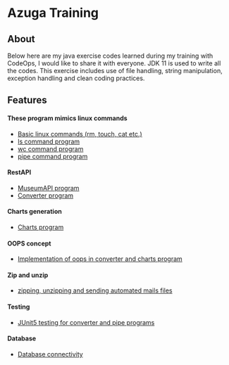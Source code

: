 
# Azuga Training

## About

Below here are my java exercise codes learned during my training with CodeOps, 
I would like to share it with everyone. JDK 11 is used to write all the codes.
This exercise includes use of file handling, string manipulation, exception handling and clean coding practices.

## Features
 #### These program mimics linux commands
- [Basic linux commands (rm, touch, cat etc.)](https://github.com/kartik-wanjari/javatraining/tree/dev/weekone)
- [ls command program](https://github.com/kartik-wanjari/javatraining/tree/dev/weekone)
- [wc command program](https://github.com/kartik-wanjari/javatraining/tree/dev/weekone)
- [pipe command program](https://github.com/kartik-wanjari/javatraining/tree/dev/weekone)

#### RestAPI
- [MuseumAPI program](https://github.com/kartik-wanjari/javatraining/tree/dev/restfulapi)
- [Converter program](https://github.com/kartik-wanjari/javatraining/tree/dev/restfulapi)

#### Charts generation
- [Charts program](https://github.com/kartik-wanjari/javatraining/tree/dev/charts)

#### OOPS concept
- [Implementation of oops in converter and charts program](https://github.com/kartik-wanjari/javatraining/tree/dev/oopsimpl)

#### Zip and unzip
- [zipping, unzipping and sending automated mails files](https://github.com/kartik-wanjari/javatraining/tree/dev/zipper)

#### Testing
- [JUnit5 testing for converter and pipe programs](https://github.com/kartik-wanjari/javatraining/tree/dev/test)

#### Database
- [Database connectivity](https://github.com/kartik-wanjari/javatraining/tree/dev/database)
